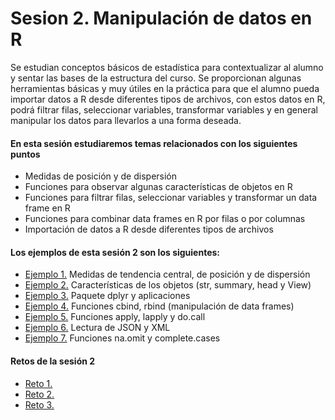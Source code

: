 # Sesion 2. Manipulación de datos en R

Se estudian conceptos básicos de estadística para contextualizar al alumno y sentar las bases de la estructura del curso. Se proporcionan algunas herramientas básicas y muy útiles en la práctica para que el alumno pueda importar datos a R desde diferentes tipos de archivos, con estos datos en R, podrá filtrar filas, seleccionar variables, transformar variables y en general manipular los datos para llevarlos a una forma deseada.

#### En esta sesión estudiaremos temas relacionados con los siguientes puntos

- Medidas de posición y de dispersión
- Funciones para observar algunas características de objetos en R
- Funciones para filtrar filas, seleccionar variables y transformar un data frame en R
- Funciones para combinar data frames en R por filas o por columnas
- Importación de datos a R desde diferentes tipos de archivos

#### Los ejemplos de esta sesión 2 son los siguientes:

- [Ejemplo 1.](https://github.com/jennerfr/Sesion_2/tree/main/Ejemplo_01) Medidas de tendencia central, de posición y de dispersión
- [Ejemplo 2.](https://github.com/jennerfr/Sesion_2/tree/main/Ejemplo_02) Características de los objetos (str, summary, head y View)
- [Ejemplo 3.](https://github.com/jennerfr/Sesion_2/tree/main/Ejemplo_03) Paquete dplyr y aplicaciones
- [Ejemplo 4.](https://github.com/jennerfr/Sesion_2/tree/main/Ejemplo_04) Funciones cbind, rbind (manipulación de data frames)
- [Ejemplo 5.](https://github.com/jennerfr/Sesion_2/tree/main/Ejemplo_05) Funciones apply, lapply y do.call
- [Ejemplo 6.](https://github.com/jennerfr/Sesion_2/tree/main/Ejemplo_06) Lectura de JSON y XML
- [Ejemplo 7.](https://github.com/jennerfr/Sesion_2/tree/main/Ejemplo_07) Funciones na.omit y complete.cases

#### Retos de la sesión 2

- [Reto 1.](https://github.com/jennerfr/Sesion_2/tree/main/Reto_01) 
- [Reto 2.](https://github.com/jennerfr/Sesion_2/tree/main/Reto_02) 
- [Reto 3.](https://github.com/jennerfr/Sesion_2/tree/main/Reto_03) 
